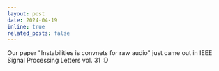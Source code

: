 ```yaml
---
layout: post
date: 2024-04-19
inline: true
related_posts: false
---
```


Our paper "Instabilities is convnets for raw audio" just came out in IEEE Signal Processing Letters vol. 31 :D 
